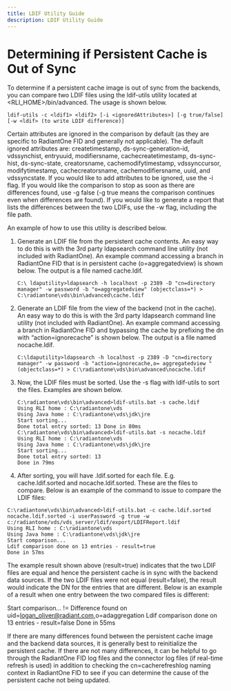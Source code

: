 ```yaml
---
title: LDIF Utility Guide
description: LDIF Utility Guide
---
```


# Determining if Persistent Cache is Out of Sync

To determine if a persistent cache image is out of sync from the backends, you can compare two LDIF files using the ldif-utils utility located at <RLI_HOME>/bin/advanced. The usage is shown below. 

`ldif-utils -c <ldif1> <ldif2> [-i <ignoredAttributes>] [-g true/false] [-w <ldif> (to write LDIF difference)]`

Certain attributes are ignored in the comparison by default (as they are specific to RadiantOne FID and generally not applicable). The default ignored attributes are: createtimestamp, ds-sync-generation-id, vdssynchist, entryuuid, modifiersname, cachecreatetimestamp, ds-sync-hist, ds-sync-state, creatorsname, cachemodifytimestamp, vdssynccursor, modifytimestamp, cachecreatorsname, cachemodifiersname, uuid, and vdssyncstate. If you would like to add attributes to be ignored, use the -i flag. If you would like the comparison to stop as soon as there are differences found, use -g false (-g true means the comparison continues even when differences are found). If you would like to generate a report that lists the differences between the two LDIFs, use the -w flag, including the file path.

An example of how to use this utility is described below. 

1.	Generate an LDIF file from the persistent cache contents. An easy way to do this is with the 3rd party ldapsearch command line utility (not included with RadiantOne). An example command accessing a branch in RadiantOne FID that is in persistent cache (o=aggregatedview) is shown below. The output is a file named cache.ldif. 

    `C:\ ldaputility>ldapsearch -h localhost -p 2389 -D "cn=directory manager" -w password -b "o=aggregatedview" (objectclass=*) > C:\radiantone\vds\bin\advanced\cache.ldif`

2.	Generate an LDIF file from the view of the backend (not in the cache). An easy way to do this is with the 3rd party ldapsearch command line utility (not included with RadiantOne). An example command accessing a branch in RadiantOne FID and bypassing the cache by prefixing the dn with “action=ignorecache” is shown below. The output is a file named nocache.ldif. 

    `C:\ldaputility>ldapsearch -h localhost -p 2389 -D "cn=directory manager" -w password -b "action=ignorecache,o= aggregatedview " (objectclass=*) > C:\radiantone\vds\bin\advanced\nocache.ldif `

3.	Now, the LDIF files must be sorted. Use the -s flag with ldif-utils to sort the files. Examples are shown below. 

    `C:\radiantone\vds\bin\advanced>ldif-utils.bat -s cache.ldif`
    <br> `Using RLI home : C:\radiantone\vds`
    <br> `Using Java home : C:\radiantone\vds\jdk\jre`
    <br> `Start sorting...`
    <br> `Done total entry sorted: 13 Done in 80ms `
    <br> `C:\radiantone\vds\bin\advanced>ldif-utils.bat -s nocache.ldif`
    <br> `Using RLI home : C:\radiantone\vds`
    <br> `Using Java home : C:\radiantone\vds\jdk\jre`
    <br> `Start sorting...`
    <br> `Done total entry sorted: 13`
    <br> `Done in 79ms `

4.	After sorting, you will have <filename>.ldif.sorted for each file. E.g. cache.ldif.sorted and nocache.ldif.sorted. These are the files to compare. Below is an example of the command to issue to compare the LDIF files: 

`C:\radiantone\vds\bin\advanced>ldif-utils.bat -c cache.ldif.sorted nocache.ldif.sorted -i userPassword -g true -w c:/radiantone/vds/vds_server/ldif/export/LDIFReport.ldif`
<br> `Using RLI home : C:\radiantone\vds`
<br> `Using Java home : C:\radiantone\vds\jdk\jre`
<br> `Start comparison...`
<br> `Ldif comparison done on 13 entries - result=true`
<br> `Done in 57ms `

The example result shown above (result=true) indicates that the two LDIF files are equal and hence the persistent cache is in sync with the backend data sources. If the two LDIF files were not equal (result=false), the result would indicate the DN for the entries that are different. Below is an example of a result when one entry between the two compared files is different: 

Start comparison... 
!= Difference found on uid=logan_oliver@radiant.com,o=adaggregation 
Ldif comparison done on 13 entries - result=false 
Done in 55ms 

If there are many differences found between the persistent cache image and the backend data sources, it is generally best to reinitialize the persistent cache. If there are not many differences, it can be helpful to go through the RadiantOne FID log files and the connector log files (if real-time refresh is used) in addition to checking the cn=cacherefreshlog naming context in RadiantOne FID to see if you can determine the cause of the persistent cache not being updated.
